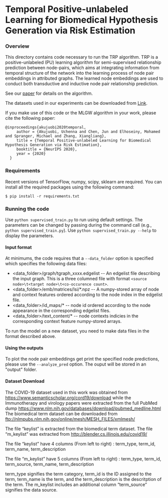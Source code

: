 # Temporal Positive-unlabeled Learning for Biomedical Hypothesis Generation via Risk Estimation

### Overview

This directory contains code necessary to run the TRP algorithm.
TRP is a positive-unlabeled (PU) learning algorithm for semi-supervised relationship prediction between node-pairs, which aims at integrating information from temporal structure of the network into the learning process of node pair embeddings in attributed graphs. The learned node
embeddings are used to conduct both transductive and inductive node pair relationship prediction.

See our [paper](https://arxiv.org/pdf/2010.01916.pdf) for details on the algorithm.

The datasets  used in our experiments can be downloaded from [Link](https://drive.google.com/file/d/15ODnZcpUZCSxEuyS7TbCKh9tIHjoRIWR/view?usp=sharing).

If you make use of this code or the MLGW algorithm in your work, please cite the following paper:

	@inproceedings{akujuobi2020temporal,
	     author = {Akujuobi, Uchenna and Chen, Jun and Elhoseiny, Mohamed and Spranger, Michael and Zhang, Xiangliang},
	     title = {Temporal Positive-unlabeled Learning for Biomedical Hypothesis Generation via Risk Estimation},
	     booktitle = {NeurIPS 2020},
	     year = {2020}
	  }

### Requirements

Recent versions of TensorFlow, numpy, scipy, sklearn are required. You can install all the required packages using the following command:

	$ pip install -r requirements.txt


### Running the code

Use `python supervised_train.py` to run using default settings. The parameters can be changed by passing during the command call (e.g., `python supervised_train.py`). Use `python supervised_train.py --help` to display the parameters.

#### Input format
At minimums, the code requires that a `--data_folder` option is specified which specifies the following data files:

* <data_folder>/graph/tgraph_xxxx.edgelist -- An edgelist file describing the input graph. This is a three columned file with format `<source node>\t<target node>\t<co-occurence count>`.
* <data_folder>/emb/matrices/lsi/*.npz -- A numpy-stored array of node and context features ordered according to the node index in the edgelist file.
* <data_folder>/id_maps/*  -- node id ordered according to the node appearance in the corresponding edgelist files.
* <data_folder>/text_content/* -- node contexts indicies in the corresponding context feature numpy-stored arrays.

To run the model on a new dataset, you need to make data files in the format described above.

#### Using the outputs
To plot the node pair embeddings get print the specified node predictions, please use the `--analyze_pred` option. The ouput will be stored in an "output" folder.


#### Dataset Download

The COVID-19 dataset used in this work was obtained from https://www.semanticscholar.org/cord19/download while the Immunotherapy and virology papers were extracted from the full PubMed dump https://www.nlm.nih.gov/databases/download/pubmed_medline.html 
The biomedical term dataset can be downloaded from ftp://nlmpubs.nlm.nih.gov/online/mesh/MESH_FILES/xmlmesh/  

The file “keylist” is extracted from the biomedical term dataset. The file “m_keylist” was extracted from http://blender.cs.illinois.edu/covid19/ 

The file “keylist” have 4 columns (From left to right) : term_type, term_id, term_name,  term_description

The file “m_keylist” have 5 columns (From left to right) : term_type, term_id, term_source, term_name, term_description

term_type signifies the term category, term_id is the ID assigned to the term, term_name is the term, and the term_description is the descritption of the term. The m_keylist includes an additional column “term_source” signifies the data source.


